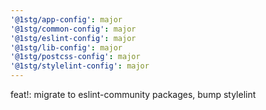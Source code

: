 ```yaml
---
'@1stg/app-config': major
'@1stg/common-config': major
'@1stg/eslint-config': major
'@1stg/lib-config': major
'@1stg/postcss-config': major
'@1stg/stylelint-config': major
---
```


feat!: migrate to eslint-community packages, bump stylelint
